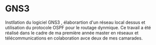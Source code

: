 # GNS3
Instllation du logiciel GNS3 , élaborartion d'un réseau local dessus et utilisation du protocole OSPF  pour le routage dynmique.
Ce travail a été réalisé dans le cadre de ma première année master en réseaux et télécommunications en colaboration avce deux de mes camarades.
